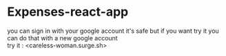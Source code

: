 # Expenses-react-app
you can sign in with your google account it's safe but if you want try it you can do that with a new google account
<br/>
try it : <careless-woman.surge.sh>


